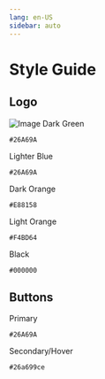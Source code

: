```yaml
---
lang: en-US
sidebar: auto
---
```

# Style Guide 
## Logo
![Image](./.vuepress/public/logos/logo.png)
Dark Green
```
#26A69A
```
Lighter Blue
```
#26A69A
```
Dark Orange
```
#E88158
```
Light Orange
```
#F4BD64
```
Black
```
#000000
```
## Buttons
Primary
```
#26A69A
```

Secondary/Hover
```
#26a699ce
```
